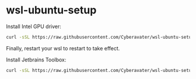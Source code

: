 # wsl-ubuntu-setup

Install Intel GPU driver:

```bash
curl -sSL https://raw.githubusercontent.com/Cyberavater/wsl-ubuntu-setup/master/intel-driver.sh | bash
```
Finally, restart your wsl to restart to take effect.

Install Jetbrains Toolbox:

```bash
curl -sSL https://raw.githubusercontent.com/Cyberavater/wsl-ubuntu-setup/master/jetbrains-toolbox.sh | bash
```
